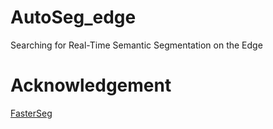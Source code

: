 # AutoSeg_edge
Searching for  Real-Time Semantic Segmentation on the Edge
# Acknowledgement
[FasterSeg](https://github.com/VITA-Group/FasterSeg)
